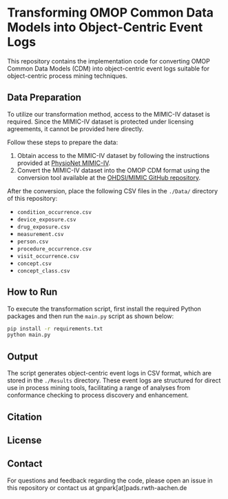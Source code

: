 # Transforming OMOP Common Data Models into Object-Centric Event Logs

This repository contains the implementation code for converting OMOP Common Data Models (CDM) into object-centric event logs suitable for object-centric process mining techniques.

## Data Preparation
To utilize our transformation method, access to the MIMIC-IV dataset is required. Since the MIMIC-IV dataset is protected under licensing agreements, it cannot be provided here directly.

Follow these steps to prepare the data:

1. Obtain access to the MIMIC-IV dataset by following the instructions provided at [PhysioNet MIMIC-IV](https://physionet.org/content/mimiciv/2.2/).
2. Convert the MIMIC-IV dataset into the OMOP CDM format using the conversion tool available at the [OHDSI/MIMIC GitHub repository](https://github.com/OHDSI/MIMIC).

After the conversion, place the following CSV files in the `./Data/` directory of this repository:
- `condition_occurrence.csv`
- `device_exposure.csv`
- `drug_exposure.csv`
- `measurement.csv`
- `person.csv`
- `procedure_occurrence.csv`
- `visit_occurrence.csv`
- `concept.csv`
- `concept_class.csv`

## How to Run
To execute the transformation script, first install the required Python packages and then run the `main.py` script as shown below:

```bash
pip install -r requirements.txt
python main.py
```

## Output
The script generates object-centric event logs in CSV format, which are stored in the `./Results` directory. These event logs are structured for direct use in process mining tools, facilitating a range of analyses from conformance checking to process discovery and enhancement.

## Citation
<!-- If you use the code in this repository for your research, please cite our paper as follows: -->

## License

## Contact
For questions and feedback regarding the code, please open an issue in this repository or contact us at gnpark[at]pads.rwth-aachen.de